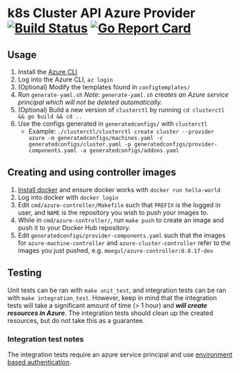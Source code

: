 # k8s Cluster API Azure Provider [![Build Status](https://travis-ci.org/platform9/azure-provider.svg?branch=master)](https://travis-ci.org/platform9/azure-provider) [![Go Report Card](https://goreportcard.com/badge/github.com/platform9/azure-provider)](https://goreportcard.com/report/github.com/platform9/azure-provider)

## Usage
1. Install the [Azure CLI](https://docs.microsoft.com/en-us/cli/azure/install-azure-cli?view=azure-cli-latest)
2. Log into the Azure CLI, `az login`
3. (Optional) Modify the templates found in `configtemplates/` 
4. Run `generate-yaml.sh`   _Note: `generate-yaml.sh` creates an Azure service principal which will not be deleted automatically._
5. (Optional) Build a new version of `clusterctl` by running `cd clusterctl && go build && cd ..`
5. Use the configs generated in `generatedconfigs/` with `clusterctl`
    * Example: `./clusterctl/clusterctl create cluster --provider azure -m generatedconfigs/machines.yaml -c generatedconfigs/cluster.yaml -p generatedconfigs/provider-components.yaml -a generatedconfigs/addons.yaml`

## Creating and using controller images
1. [Install docker](https://docs.docker.com/install/#supported-platforms) and ensure docker works with `docker run hello-world`
2. Log into docker with `docker login`
3. Edit `cmd/azure-controller/Makefile` such that `PREFIX` is the logged in user, and `NAME` is the repository you wish to push your images to.
4. While in `cmd/azure-controller/`, run `make push` to create an image and push it to your Docker Hub repository.
5. Edit `generatedconfigs/provider-components.yaml` such that the images for `azure-machine-controller` and `azure-cluster-controller` refer to the images you just pushed, e.g. `meegul/azure-controller:0.0.17-dev`


## Testing
Unit tests can be ran with `make unit_test`, and integration tests can be ran with `make integration_test`. However, keep in mind that the integration tests will take a significant amount of time (> 1 hour) and _**will create resources in Azure**_. The integration tests should clean up the created resources, but do not take this as a guarantee.
### Integration test notes
The integration tests require an azure service principal and use [environment based authentication](https://docs.microsoft.com/en-us/go/azure/azure-sdk-go-authorization#use-environment-based-authentication).